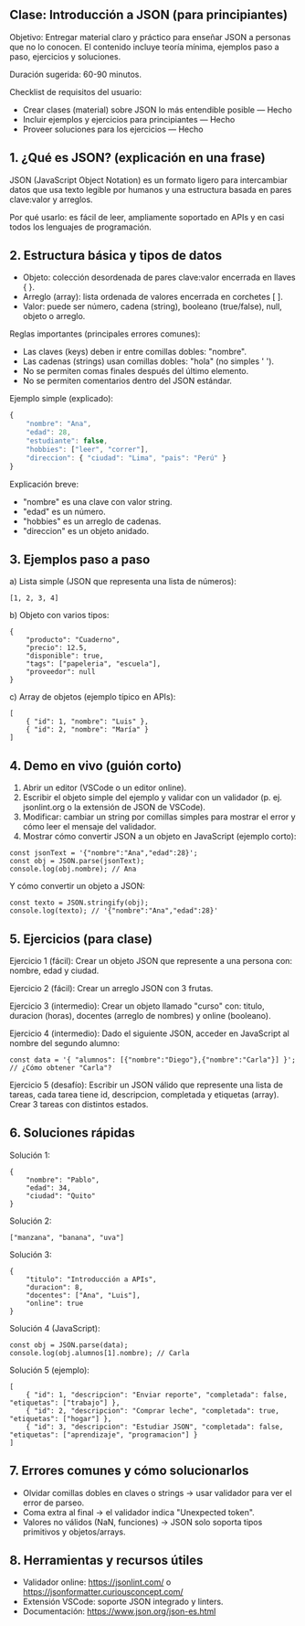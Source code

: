 ## Clase: Introducción a JSON (para principiantes)

Objetivo: Entregar material claro y práctico para enseñar JSON a personas que no lo conocen. El contenido incluye teoría mínima, ejemplos paso a paso, ejercicios y soluciones.

Duración sugerida: 60-90 minutos.

Checklist de requisitos del usuario:

- Crear clases (material) sobre JSON lo más entendible posible — Hecho
- Incluir ejemplos y ejercicios para principiantes — Hecho
- Proveer soluciones para los ejercicios — Hecho

## 1. ¿Qué es JSON? (explicación en una frase)

JSON (JavaScript Object Notation) es un formato ligero para intercambiar datos que usa texto legible por humanos y una estructura basada en pares clave:valor y arreglos.

Por qué usarlo: es fácil de leer, ampliamente soportado en APIs y en casi todos los lenguajes de programación.

## 2. Estructura básica y tipos de datos

- Objeto: colección desordenada de pares clave:valor encerrada en llaves { }.
- Arreglo (array): lista ordenada de valores encerrada en corchetes [ ].
- Valor: puede ser número, cadena (string), booleano (true/false), null, objeto o arreglo.

Reglas importantes (principales errores comunes):

- Las claves (keys) deben ir entre comillas dobles: "nombre".
- Las cadenas (strings) usan comillas dobles: "hola" (no simples ' ').
- No se permiten comas finales después del último elemento.
- No se permiten comentarios dentro del JSON estándar.

Ejemplo simple (explicado):

```js
{
	"nombre": "Ana",
	"edad": 28,
	"estudiante": false,
	"hobbies": ["leer", "correr"],
	"direccion": { "ciudad": "Lima", "pais": "Perú" }
}
```

Explicación breve:

- "nombre" es una clave con valor string.
- "edad" es un número.
- "hobbies" es un arreglo de cadenas.
- "direccion" es un objeto anidado.

## 3. Ejemplos paso a paso

a) Lista simple (JSON que representa una lista de números):

```
[1, 2, 3, 4]
```

b) Objeto con varios tipos:

```
{
	"producto": "Cuaderno",
	"precio": 12.5,
	"disponible": true,
	"tags": ["papeleria", "escuela"],
	"proveedor": null
}
```

c) Array de objetos (ejemplo típico en APIs):

```
[
	{ "id": 1, "nombre": "Luis" },
	{ "id": 2, "nombre": "María" }
]
```

## 4. Demo en vivo (guión corto)

1. Abrir un editor (VSCode o un editor online).
2. Escribir el objeto simple del ejemplo y validar con un validador (p. ej. jsonlint.org o la extensión de JSON de VSCode).
3. Modificar: cambiar un string por comillas simples para mostrar el error y cómo leer el mensaje del validador.
4. Mostrar cómo convertir JSON a un objeto en JavaScript (ejemplo corto):

```
const jsonText = '{"nombre":"Ana","edad":28}';
const obj = JSON.parse(jsonText);
console.log(obj.nombre); // Ana
```

Y cómo convertir un objeto a JSON:

```
const texto = JSON.stringify(obj);
console.log(texto); // '{"nombre":"Ana","edad":28}'
```

## 5. Ejercicios (para clase)

Ejercicio 1 (fácil): Crear un objeto JSON que represente a una persona con: nombre, edad y ciudad.

Ejercicio 2 (fácil): Crear un arreglo JSON con 3 frutas.

Ejercicio 3 (intermedio): Crear un objeto llamado "curso" con: titulo, duracion (horas), docentes (arreglo de nombres) y online (booleano).

Ejercicio 4 (intermedio): Dado el siguiente JSON, acceder en JavaScript al nombre del segundo alumno:

```
const data = '{ "alumnos": [{"nombre":"Diego"},{"nombre":"Carla"}] }';
// ¿Cómo obtener "Carla"?
```

Ejercicio 5 (desafío): Escribir un JSON válido que represente una lista de tareas, cada tarea tiene id, descripcion, completada y etiquetas (array). Crear 3 tareas con distintos estados.

## 6. Soluciones rápidas

Solución 1:

```
{
	"nombre": "Pablo",
	"edad": 34,
	"ciudad": "Quito"
}
```

Solución 2:

```
["manzana", "banana", "uva"]
```

Solución 3:

```
{
	"titulo": "Introducción a APIs",
	"duracion": 8,
	"docentes": ["Ana", "Luis"],
	"online": true
}
```

Solución 4 (JavaScript):

```
const obj = JSON.parse(data);
console.log(obj.alumnos[1].nombre); // Carla
```

Solución 5 (ejemplo):

```
[
	{ "id": 1, "descripcion": "Enviar reporte", "completada": false, "etiquetas": ["trabajo"] },
	{ "id": 2, "descripcion": "Comprar leche", "completada": true, "etiquetas": ["hogar"] },
	{ "id": 3, "descripcion": "Estudiar JSON", "completada": false, "etiquetas": ["aprendizaje", "programacion"] }
]
```

## 7. Errores comunes y cómo solucionarlos

- Olvidar comillas dobles en claves o strings -> usar validador para ver el error de parseo.
- Coma extra al final -> el validador indica "Unexpected token".
- Valores no válidos (NaN, funciones) -> JSON solo soporta tipos primitivos y objetos/arrays.

## 8. Herramientas y recursos útiles

- Validador online: https://jsonlint.com/ o https://jsonformatter.curiousconcept.com/
- Extensión VSCode: soporte JSON integrado y linters.
- Documentación: https://www.json.org/json-es.html
